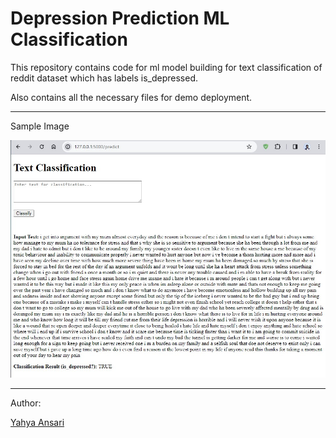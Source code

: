 # Depression Prediction ML Classification

This repository contains code for ml model building for text classification of reddit dataset which has labels is_depressed.

Also contains all the necessary files for demo deployment.

---

Sample Image

![demo](demo.jpg)

---

Author:

[Yahya Ansari](https://linkedin.com/in/yahya-ansari)
